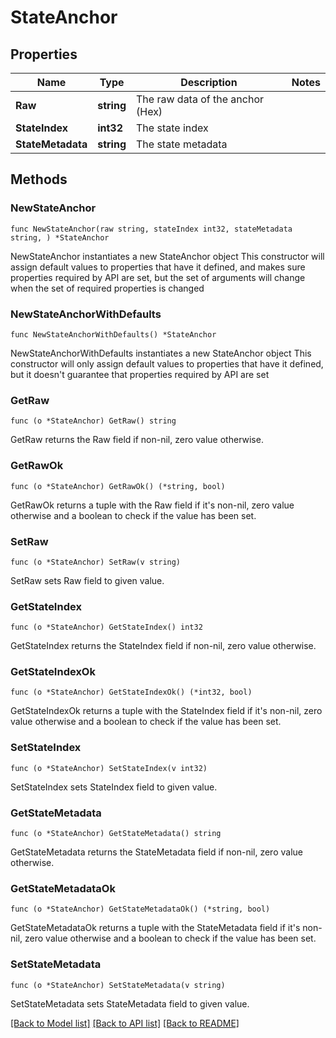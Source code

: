 # StateAnchor

## Properties

Name | Type | Description | Notes
------------ | ------------- | ------------- | -------------
**Raw** | **string** | The raw data of the anchor (Hex) | 
**StateIndex** | **int32** | The state index | 
**StateMetadata** | **string** | The state metadata | 

## Methods

### NewStateAnchor

`func NewStateAnchor(raw string, stateIndex int32, stateMetadata string, ) *StateAnchor`

NewStateAnchor instantiates a new StateAnchor object
This constructor will assign default values to properties that have it defined,
and makes sure properties required by API are set, but the set of arguments
will change when the set of required properties is changed

### NewStateAnchorWithDefaults

`func NewStateAnchorWithDefaults() *StateAnchor`

NewStateAnchorWithDefaults instantiates a new StateAnchor object
This constructor will only assign default values to properties that have it defined,
but it doesn't guarantee that properties required by API are set

### GetRaw

`func (o *StateAnchor) GetRaw() string`

GetRaw returns the Raw field if non-nil, zero value otherwise.

### GetRawOk

`func (o *StateAnchor) GetRawOk() (*string, bool)`

GetRawOk returns a tuple with the Raw field if it's non-nil, zero value otherwise
and a boolean to check if the value has been set.

### SetRaw

`func (o *StateAnchor) SetRaw(v string)`

SetRaw sets Raw field to given value.


### GetStateIndex

`func (o *StateAnchor) GetStateIndex() int32`

GetStateIndex returns the StateIndex field if non-nil, zero value otherwise.

### GetStateIndexOk

`func (o *StateAnchor) GetStateIndexOk() (*int32, bool)`

GetStateIndexOk returns a tuple with the StateIndex field if it's non-nil, zero value otherwise
and a boolean to check if the value has been set.

### SetStateIndex

`func (o *StateAnchor) SetStateIndex(v int32)`

SetStateIndex sets StateIndex field to given value.


### GetStateMetadata

`func (o *StateAnchor) GetStateMetadata() string`

GetStateMetadata returns the StateMetadata field if non-nil, zero value otherwise.

### GetStateMetadataOk

`func (o *StateAnchor) GetStateMetadataOk() (*string, bool)`

GetStateMetadataOk returns a tuple with the StateMetadata field if it's non-nil, zero value otherwise
and a boolean to check if the value has been set.

### SetStateMetadata

`func (o *StateAnchor) SetStateMetadata(v string)`

SetStateMetadata sets StateMetadata field to given value.



[[Back to Model list]](../README.md#documentation-for-models) [[Back to API list]](../README.md#documentation-for-api-endpoints) [[Back to README]](../README.md)


